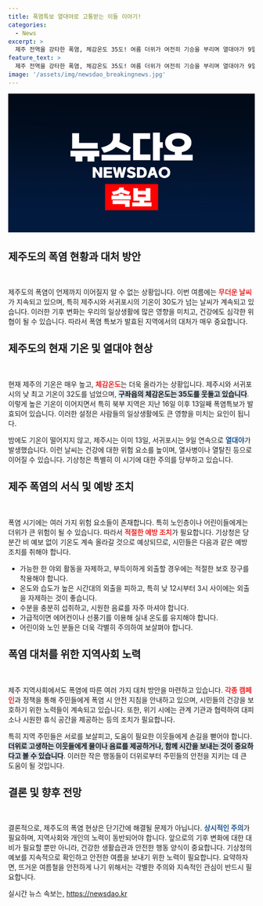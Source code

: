```yaml
---
title: 폭염특보 열대야로 고통받는 이들 이야기!
categories:
  - News
excerpt: >
  제주 전역을 강타한 폭염, 체감온도 35도! 여름 더위가 여전히 기승을 부리며 열대야가 9일째 지속 중입니다. 비 소식 없는 무더위, 과연 언제까지 계속될까?
feature_text: >
  제주 전역을 강타한 폭염, 체감온도 35도! 여름 더위가 여전히 기승을 부리며 열대야가 9일째 지속 중입니다. 비 소식 없는 무더위, 과연 언제까지 계속될까?
image: '/assets/img/newsdao_breakingnews.jpg'
---
```


<p><img src="/assets/img/newsdao_breakingnews.jpg" alt="ranknews 속보" /></p>

<h2 data-ke-size="size26">제주도의 폭염 현황과 대처 방안</h2>

<p data-ke-size="size16">&nbsp;</p>

<p>제주도의 폭염이 언제까지 이어질지 알 수 없는 상황입니다. 이번 여름에는 <b><span style="color: #ee2323;">무더운 날씨</span></b>가 지속되고 있으며, 특히 제주시와 서귀포시의 기온이 30도가 넘는 날씨가 계속되고 있습니다. 이러한 기후 변화는 우리의 일상생활에 많은 영향을 미치고, 건강에도 심각한 위협이 될 수 있습니다. 따라서 폭염 특보가 발효된 지역에서의 대처가 매우 중요합니다.</p>

<h2 data-ke-size="size26">제주도의 현재 기온 및 열대야 현상</h2>

<p data-ke-size="size16">&nbsp;</p>

<p>현재 제주의 기온은 매우 높고, <b><span style="color: #ee2323;">체감온도</span></b>는 더욱 올라가는 상황입니다. 제주시와 서귀포시의 낮 최고 기온이 32도를 넘었으며, <b><span style="background-color: #21538527;">구좌읍의 체감온도는 35도를 웃돌고 있습니다</span></b>. 이렇게 높은 기온이 이어지면서 특히 북부 지역은 지난 16일 이후 13일째 폭염특보가 발효되어 있습니다. 이러한 설정은 사람들의 일상생활에도 큰 영향을 미치는 요인이 됩니다. </p>

<p>밤에도 기온이 떨어지지 않고, 제주시는 이미 13일, 서귀포시는 9일 연속으로 <b><span style="color: #1a5490;">열대야</span></b>가 발생했습니다. 이런 날씨는 건강에 대한 위험 요소를 높이며, 열사병이나 열탈진 등으로 이어질 수 있습니다. 기상청은 특별히 이 시기에 대한 주의를 당부하고 있습니다.</p>

<h2 data-ke-size="size26">제주 폭염의 서식 및 예방 조치</h2>

<p data-ke-size="size16">&nbsp;</p>

<p>폭염 시기에는 여러 가지 위험 요소들이 존재합니다. 특히 노인층이나 어린이들에게는 더위가 큰 위험이 될 수 있습니다. 따라서 <b><span style="color: #ee2323;">적절한 예방 조치</span></b>가 필요합니다. 기상청은 당분간 비 예보 없이 기온도 계속 올라갈 것으로 예상되므로, 시민들은 다음과 같은 예방 조치를 취해야 합니다.</p>

<ul>
  <li>가능한 한 야외 활동을 자제하고, 부득이하게 외출할 경우에는 적절한 보호 장구를 착용해야 합니다.</li>
  <li>온도와 습도가 높은 시간대의 외출을 피하고, 특히 낮 12시부터 3시 사이에는 외출을 자제하는 것이 좋습니다.</li>
  <li>수분을 충분히 섭취하고, 시원한 음료를 자주 마셔야 합니다.</li>
  <li>가급적이면 에어컨이나 선풍기를 이용해 실내 온도를 유지해야 합니다.</li>
  <li>어린이와 노인 분들은 더욱 각별히 주의하여 보살펴야 합니다.</li>
</ul>

<h2 data-ke-size="size26">폭염 대처를 위한 지역사회 노력</h2>

<p data-ke-size="size16">&nbsp;</p>

<p>제주 지역사회에서도 폭염에 따른 여러 가지 대처 방안을 마련하고 있습니다. <b><span style="color: #ee2323;">각종 캠페인</span></b>과 정책을 통해 주민들에게 폭염 시 안전 지침을 안내하고 있으며, 시민들의 건강을 보호하기 위한 노력들이 계속되고 있습니다. 또한, 위기 시에는 관계 기관과 협력하여 대피소나 시원한 휴식 공간을 제공하는 등의 조치가 필요합니다.</p>

<p>특히 지역 주민들은 서로를 보살피고, 도움이 필요한 이웃들에게 손길을 뻗어야 합니다. <b><span style="background-color: #21538527;">더위로 고생하는 이웃들에게 물이나 음료를 제공하거나, 함께 시간을 보내는 것이 중요하다고 볼 수 있습니다</span></b>. 이러한 작은 행동들이 더위로부터 주민들의 안전을 지키는 데 큰 도움이 될 것입니다.</p>

<h2 data-ke-size="size26">결론 및 향후 전망</h2>

<p data-ke-size="size16">&nbsp;</p>

<p>결론적으로, 제주도의 폭염 현상은 단기간에 해결될 문제가 아닙니다. <b><span style="color: #1a5490;">상시적인 주의</span></b>가 필요하며, 지역사회와 개인의 노력이 동반되어야 합니다. 앞으로의 기후 변화에 대한 대비가 필요할 뿐만 아니라, 건강한 생활습관과 안전한 행동 양식이 중요합니다. 기상청의 예보를 지속적으로 확인하고 안전한 여름을 보내기 위한 노력이 필요합니다. 요약하자면, 뜨거운 여름철을 안전하게 나기 위해서는 각별한 주의와 지속적인 관심이 반드시 필요합니다.</p>
실시간 뉴스 속보는, <a href="https://newsdao.kr" rel="dofollow">https://newsdao.kr</a>


